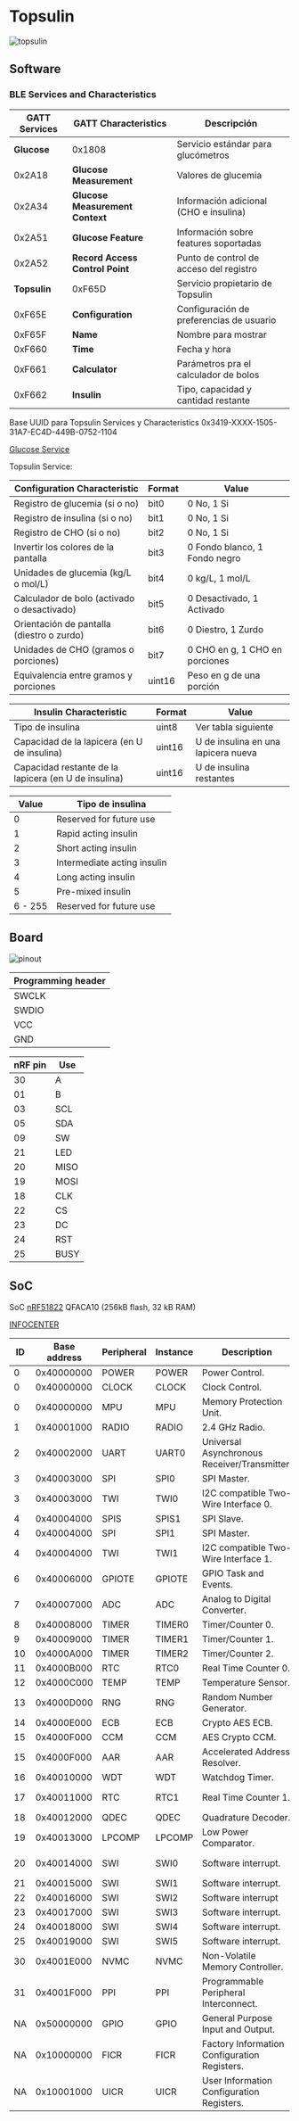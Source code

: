 # Topsulin

![topsulin](images/topsulin.png)

## Software

### BLE Services and Characteristics

|GATT Services |GATT Characteristics            |Descripción                              |
|--------------|--------------------------------|-----------------------------------------|
|**Glucose**   |0x1808                          |Servicio estándar para glucómetros       |
|0x2A18        |**Glucose Measurement**         |Valores de glucemia                      |
|0x2A34        |**Glucose Measurement Context** |Información adicional (CHO e insulina)   |
|0x2A51        |**Glucose Feature**             |Información sobre features soportadas    |
|0x2A52        |**Record Access Control Point** |Punto de control de acceso del registro  |
|**Topsulin**  |0xF65D                          |Servicio propietario de Topsulin         |
|0xF65E        |**Configuration**               |Configuración de preferencias de usuario |
|0xF65F        |**Name**                        |Nombre para mostrar                      |
|0xF660        |**Time**                        |Fecha y hora                             |
|0xF661        |**Calculator**                  |Parámetros pra el calculador de bolos    |
|0xF662        |**Insulin**                     |Tipo, capacidad y cantidad restante      |

Base UUID para Topsulin Services y Characteristics 0x3419-XXXX-1505-31A7-EC4D-449B-0752-1104

[Glucose Service](https://www.bluetooth.com/specifications/gatt/viewer?attributeXmlFile=org.bluetooth.service.glucose.xml)

Topsulin Service:

|Configuration Characteristic                        |Format |Value                              |
|----------------------------------------------------|-------|-----------------------------------|
|Registro de glucemia (si o no)                      |bit0   |0 No, 1 Si                         |
|Registro de insulina (si o no)                      |bit1   |0 No, 1 Si                         |
|Registro de CHO (si o no)                           |bit2   |0 No, 1 Si                         |
|Invertir los colores de la pantalla                 |bit3   |0 Fondo blanco, 1 Fondo negro      |
|Unidades de glucemia (kg/L o mol/L)                 |bit4   |0 kg/L, 1 mol/L                    |
|Calculador de bolo (activado o desactivado)         |bit5   |0 Desactivado, 1 Activado          |
|Orientación de pantalla (diestro o zurdo)           |bit6   |0 Diestro, 1 Zurdo                 |
|Unidades de CHO (gramos o porciones)                |bit7   |0 CHO en g, 1 CHO en porciones     |
|Equivalencia entre gramos y porciones               |uint16 |Peso en g de una porción           |

|Insulin Characteristic                              |Format |Value                              |
|----------------------------------------------------|-------|-----------------------------------|
|Tipo de insulina                                    |uint8  |Ver tabla siguiente                |
|Capacidad de la lapicera (en U de insulina)         |uint16 |U de insulina en una lapicera nueva|
|Capacidad restante de la lapicera (en U de insulina)|uint16 |U de insulina restantes            |

|Value      |Tipo de insulina               |
|-----------|-------------------------------|
|0	        |Reserved for future use        |
|1	        |Rapid acting insulin           |
|2	        |Short acting insulin           |
|3	        |Intermediate acting insulin    |
|4	        |Long acting insulin            |
|5	        |Pre-mixed insulin              |
|6 - 255	  |Reserved for future use        |

## Board

![pinout](images/Core51822-B-pin.jpg)

|Programming header|
|------------------|
|SWCLK             |
|SWDIO             |
|VCC               |
|GND               |

|nRF pin|Use  |
|-------|-----|
|30     |A    |
|01     |B    |
|03     |SCL  |
|05     |SDA  |
|09     |SW   |
|21     |LED  |
|20     |MISO |
|19     |MOSI |
|18     |CLK  |
|22     |CS   |
|23     |DC   |
|24     |RST  |
|25     |BUSY |

## SoC

SoC [nRF51822](https://www.nordicsemi.com/eng/nordic/download_resource/62726/14/39584073/13358) QFACA10 (256kB flash, 32 kB RAM)

[INFOCENTER](http://infocenter.nordicsemi.com)

|ID |Base address |Peripheral  |Instance    |Description                                  |Used by           | 
|---|-------------|------------|------------|---------------------------------------------|------------------|
|0  |0x40000000   |POWER       |POWER       |Power Control.                               |SoftDevice        |
|0  |0x40000000   |CLOCK       |CLOCK       |Clock Control.                               |SoftDevice        |
|0  |0x40000000   |MPU         |MPU         |Memory Protection Unit.                      |SoftDevice        |
|1  |0x40001000   |RADIO       |RADIO       |2.4 GHz Radio.                               |SoftDevice        |
|2  |0x40002000   |UART        |UART0       |Universal Asynchronous Receiver/Transmitter. |                  |
|3  |0x40003000   |SPI         |SPI0        |SPI Master.                                  |EPD               |
|3  |0x40003000   |TWI         |TWI0        |I2C compatible Two-Wire Interface 0.         |EPD               |
|4  |0x40004000   |SPIS        |SPIS1       |SPI Slave.                                   |                  |
|4  |0x40004000   |SPI         |SPI1        |SPI Master.                                  |                  |
|4  |0x40004000   |TWI         |TWI1        |I2C compatible Two-Wire Interface 1.         |                  |
|6  |0x40006000   |GPIOTE      |GPIOTE      |GPIO Task and Events.                        |                  |
|7  |0x40007000   |ADC         |ADC         |Analog to Digital Converter.                 |                  |
|8  |0x40008000   |TIMER       |TIMER0      |Timer/Counter 0.                             |SoftDevice        |
|9  |0x40009000   |TIMER       |TIMER1      |Timer/Counter 1.                             |                  |
|10 |0x4000A000   |TIMER       |TIMER2      |Timer/Counter 2.                             |                  |
|11 |0x4000B000   |RTC         |RTC0        |Real Time Counter 0.                         |SoftDevice        |
|12 |0x4000C000   |TEMP        |TEMP        |Temperature Sensor.                          |SoftDevice        |
|13 |0x4000D000   |RNG         |RNG         |Random Number Generator.                     |SoftDevice        |
|14 |0x4000E000   |ECB         |ECB         |Crypto AES ECB.                              |SoftDevice        |
|15 |0x4000F000   |CCM         |CCM         |AES Crypto CCM.                              |SoftDevice        |
|15 |0x4000F000   |AAR         |AAR         |Accelerated Address Resolver.                |SoftDevice        |
|16 |0x40010000   |WDT         |WDT         |Watchdog Timer.                              |                  |
|17 |0x40011000   |RTC         |RTC1        |Real Time Counter 1.                         |Timer library     |
|18 |0x40012000   |QDEC        |QDEC        |Quadrature Decoder.                          |                  |
|19 |0x40013000   |LPCOMP      |LPCOMP      |Low Power Comparator.                        |                  |
|20 |0x40014000   |SWI         |SWI0        |Software interrupt.                          |Timer library     |
|21 |0x40015000   |SWI         |SWI1        |Software interrupt.                          |SoftDevice        |
|22 |0x40016000   |SWI         |SWI2        |Software interrupt                           |SoftDevice        |
|23 |0x40017000   |SWI         |SWI3        |Software interrupt.                          |                  |
|24 |0x40018000   |SWI         |SWI4        |Software interrupt.                          |SoftDevice        |
|25 |0x40019000   |SWI         |SWI5        |Software interrupt.                          |SoftDevice        |
|30 |0x4001E000   |NVMC        |NVMC        |Non-Volatile Memory Controller.              |SoftDevice        |
|31 |0x4001F000   |PPI         |PPI         |Programmable Peripheral Interconnect.        |                  |
|NA |0x50000000   |GPIO        |GPIO        |General Purpose Input and Output.            |GPIO              |
|NA |0x10000000   |FICR        |FICR        |Factory Information Configuration Registers. |SoftDevice        |
|NA |0x10001000   |UICR        |UICR        |User Information Configuration Registers.    |SoftDevice        |
